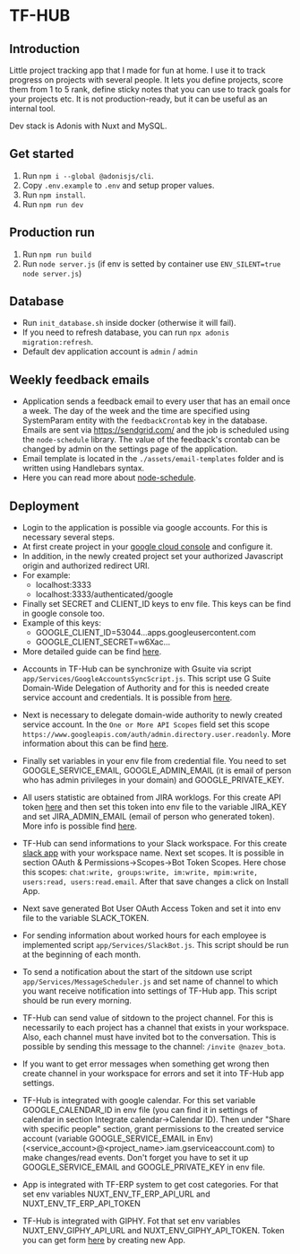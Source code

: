 # TF-HUB

## Introduction
Little project tracking app that I made for fun at home. I use it to track progress on projects with several people.
It lets you define projects, score them from 1 to 5 rank, define sticky notes that you can use to track goals for your projects etc. It is not production-ready, but it can be useful as an internal tool.

Dev stack is Adonis with Nuxt and MySQL.

## Get started
1. Run `npm i --global @adonisjs/cli`.
2. Copy `.env.example` to `.env` and setup proper values.
3. Run `npm install`.
4. Run `npm run dev`

## Production run
1. Run `npm run build`
2. Run `node server.js` (if env is setted by container use `ENV_SILENT=true node server.js`)

## Database
* Run `init_database.sh` inside docker (otherwise it will fail).
* If you need to refresh database, you can run `npx adonis migration:refresh`.
* Default dev application account is `admin` / `admin`

## Weekly feedback emails
* Application sends a feedback email to every user that has an email once a week. The day of the week and the time are specified
using SystemParam entity with the `feedbackCrontab` key in the database. Emails are sent via https://sendgrid.com/ and the job is scheduled using 
the `node-schedule` library. The value of the feedback's crontab can be changed by admin on the settings page of the application.
* Email template is located in the `./assets/email-templates` folder and is written using Handlebars syntax.
* Here you can read more about [node-schedule](https://www.npmjs.com/package/node-schedule).

## Deployment
* Login to the application is possible via google accounts. For this is necessary several steps.
* At first create project in your [google cloud console](https://console.cloud.google.com/cloud-resource-manager)
and configure it.
* In addition, in the newly created project set your authorized Javascript origin and authorized redirect URI.
* For example: 
    - localhost:3333
    - localhost:3333/authenticated/google  
* Finally set SECRET and CLIENT_ID keys to env file. This keys can be find in google console too. 
* Example of this keys:
    - GOOGLE_CLIENT_ID=53044...apps.googleusercontent.com
    - GOOGLE_CLIENT_SECRET=w6Xac...
* More detailed guide can be find [here](https://cloud.google.com/resource-manager/docs/creating-managing-projects).

- Accounts in TF-Hub can be synchronize with Gsuite via script `app/Services/GoogleAccountsSyncScript.js`. This script
use G Suite Domain-Wide Delegation of Authority and for this is needed create service account and credentials. It is possible from [here](https://console.cloud.google.com/iam-admin/serviceaccounts).
- Next is necessary to delegate domain-wide authority to newly created service account. In the `One or More API Scopes` field set this scope `https://www.googleapis.com/auth/admin.directory.user.readonly`.
 More information about this can be find [here](https://developers.google.com/admin-sdk/directory/v1/guides/delegation).
- Finally set variables in your env file from credential file. You need to set GOOGLE_SERVICE_EMAIL, GOOGLE_ADMIN_EMAIL (it is email of person who has admin privileges in your domain) and GOOGLE_PRIVATE_KEY.

- All users statistic are obtained from JIRA worklogs. For this create API token [here](https://id.atlassian.com/manage/api-tokens) and then
set this token into env file to the variable JIRA_KEY and set JIRA_ADMIN_EMAIL (email of person who generated token). More info is possible find [here](https://support.siteimprove.com/hc/en-gb/articles/360004317332-How-to-create-an-API-token-from-your-Atlassian-account).

- TF-Hub can send informations to your Slack workspace. For this create [slack app](https://api.slack.com/apps) with your
workspace name. Next set scopes. It is possible in section OAuth & Permissions->Scopes->Bot Token Scopes. Here chose this scopes:
`chat:write, groups:write, im:write, mpim:write, users:read, users:read.email`. After that save changes a click on Install App.

- Next save generated Bot User OAuth Access Token and set it into env file to the variable SLACK_TOKEN.

- For sending information about worked hours for each employee is implemented script `app/Services/SlackBot.js`. This script
should be run at the beginning of each month.

- To send a notification about the start of the sitdown use script `app/Services/MessageScheduler.js` and set name of
channel to which you want receive notification into settings of TF-Hub app. This script should be run every morning.

- TF-Hub can send value of sitdown to the project channel. For this is necessarily to each project has a channel 
that exists in your workspace. Also, each channel must have invited bot to the conversation. 
This is possible by sending this message to the channel: `/invite @nazev_bota`.

- If you want to get error messages when something get wrong then create channel in your workspace for errors and set it into TF-Hub app settings. 

- TF-Hub is integrated with google calendar. For this set variable GOOGLE_CALENDAR_ID in env file (you can find it in settings of calendar
in section Integrate calendar->Calendar ID). Then under "Share with specific people" section, grant permissions
to the created service account (variable GOOGLE_SERVICE_EMAIL in Env) (<service_account>@<project_name>.iam.gserviceaccount.com) to make changes/read events.
Don't forget you have to set it up GOOGLE_SERVICE_EMAIL and GOOGLE_PRIVATE_KEY in env file.

- App is integrated with TF-ERP system to get cost categories. For that set env variables NUXT_ENV_TF_ERP_API_URL and NUXT_ENV_TF_ERP_API_TOKEN

- TF-Hub is integrated with GIPHY. Fot that set env variables NUXT_ENV_GIPHY_API_URL and NUXT_ENV_GIPHY_API_TOKEN. Token you can get
form [here](https://developers.giphy.com/dashboard/) by creating new App.

